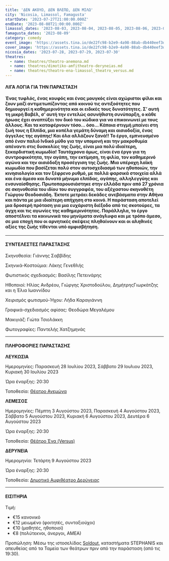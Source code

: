 ```yaml
---
title: 'ΔΕΝ ΑΚΟΥΩ, ΔΕΝ ΒΛΕΠΩ, ΔΕΝ ΜΙΛΩ'
city: 'Nicosia, Limassol, Famagusta'
startDate: '2023-07-27T21:00:00.000Z'
endDate: '2023-08-08T21:00:00.000Z'
limassol_dates: '2023-08-03, 2023-08-04, 2023-08-05, 2023-08-06, 2023-08-07'
famagusta_dates: '2023-08-09'
category: comedy
event_image: 'https://assets.tina.io/de22fc98-b2e9-4a98-88ab-db440eef3dc1/1.jpeg'
cover_image: 'https://assets.tina.io/de22fc98-b2e9-4a98-88ab-db440eef3dc1/2.jpeg'
nicosia_dates: '2023-07-28, 2023-07-29, 2023-07-30'
theatres:
  - name: theatres/theatro-anemona.md
  - name: theatres/dimotiko-amfitheatro-deryneias.md
  - name: theatres/theatro-ena-limassol_theatro_versus.md
---
```


#### ΛΙΓΑ ΛΟΓΙΑ ΓΙΑ ΤΗΝ ΠΑΡΑΣΤΑΣΗ

#### Ένας τυφλός,	ένας κουφός	και ένας μουγκός είναι αχώριστοι φίλοι και ζουν μαζί αντιμετωπίζοντας από κοινού	τις αντιξοότητες	που δημιουργεί	η καθημερινότητα	και οι&#xA;ειδικές	τους δυνατότητες.	Σ’ αυτή τη μικρή Βαβέλ,	σ’ αυτή την εντελώς	ασυνήθιστη	συνύπαρξη,	ο κάθε ήρωας	έχει αναπτύξει	τον δικό του κώδικα	για να επικοινωνεί	με τους άλλους.	Και τα καταφέρνουν	τόσο...	όσο... Κάποια	στιγμή	μπαίνει	στη ζωή τους η&#xA;Ελπίδα, μια κοπέλα γεμάτη δύναμη και αισιοδοξία, ένας άγγελος της&#xA;αγάπης! Και όλα αλλάζουν ξανά!!&#xA;Το έργο, εμπνευσμένο από έναν παλιό Ινδικό μύθο για την υπομονή και&#xA;την μακροθυμία	απέναντι	στις δυσκολίες	της ζωής, είναι μια	πολύ&#xA;ιδιαίτερη, ξεκαρδιστική κωμωδία! Ταυτόχρονα όμως, είναι ένα έργο&#xA;για τη συντροφικότητα,	την αγάπη,	την εκτίμηση,	τη φιλία, τον&#xA;καθημερινό αγώνα και την αισιόδοξη προσέγγιση της ζωής.&#xA;Μια υπέροχη λαϊκή κωμωδία που βασίζεται πολύ στον αυτοσχεδιασμό&#xA;των ηθοποιών,	την κινησιολογία	και τον ξέφρενο	ρυθμό,	με πολλά&#xA;φαρσικά	στοιχεία	αλλά και ένα άμεσο και δυνατό	μήνυμα	ελπίδας,&#xA;αγάπης, αλληλεγγύης και ενσυναίσθησης.&#xA;Πρωτοπαρουσιάστηκε στην ελλάδα πριν από 27 χρόνια σε σκηνοθεσία&#xA;του ιδίου του συγγραφέα,	του αξέχαστου	σκηνοθέτη	Γιώργου Θεοδοσιάδη.	Έκτοτε	μετράει	δεκάδες	ανεβάσματα	στην Αθήνα και&#xA;πάντα με μια ιδιαίτερη απήχηση στο κοινό. Η παράσταση αποτελεί μια&#xA;δροσερή πρόταση για μια ευχάριστη διέξοδο από τις σκοτούρες, τα&#xA;άγχη και τις αγωνίες	της καθημερινότητας.	Παράλληλα, το έργο&#xA;αποστέλνει τα κοινωνικά του μηνύματα ανάγλυφα και με τρόπο άμεσο,&#xA;σε μια εποχή που οι αρνητικές σκέψεις πληθαίνουν και οι αληθινές&#xA;αξίες της ζωής τίθενται υπό αμφισβήτηση.

***

#### ΣΥΝΤΕΛΕΣΤΕΣ ΠΑΡΑΣΤΑΣΗΣ

Σκηνοθεσία: Γιάννης Σαββίδης

Σκηνικά-Κοστούμια: Λάκης Γενεθλής

Φωτιστικός σχεδιασμός: Βασίλης Πετεινάρης

Ηθοποιοί: Ηλίας Ανδρέου, Γιώργης Χριστοδούλου, ΔημήτρηςΓιωρκάτζης και η Έλια Ιωαννίδου

Χειρισμός φωτισμού-Ήχου: Λήδα Καραγιάννη

Γραφικά-σχεδιασμός αφίσας: Θεοδώρα Μεγαλέμου

Μακιγιάζ: Γιώτα Τσιολάκκη

Φωτογραφίες: Παντελής Χατζημηνάς

***

#### ΠΛΗΡΟΦΟΡΙΕΣ ΠΑΡΑΣΤΑΣΗΣ

**ΛΕΥΚΩΣΙΑ**

Ημερομηνίες: Παρασκευή 28 Ιουλίου 2023, Σάββατο 29 Ιουλιου 2023, Κυριακή 30 Ιουλίου 2023

Ώρα έναρξης: 20:30

Τοποθεσία: [Θέατρο Ανεμώνα](?#map)

**ΛΕΜΕΣΟΣ**

Ημερομηνίες: Πέμπτη 3 Αυγούστου 2023, Παρασκευή 4 Αυγούστου 2023, Σάββατο 5 Αυγούστου 2023, Κυριακή 6 Αυγούστου 2023, Δευτέρα 6 Αυγούστου 2023

Ώρα έναρξης: 20:30

Τοποθεσία: [Θέάτρο Ένα (Versus)](?#map)

**ΔΕΡΥΝΕΙΑ**

Ημερομηνία: Τετάρτη 9 Αυγούστου 2023

Ώρα έναρξης: 20:30

Τοποθεσία: [Δημοτικό Αμφιθέατρο Δερύνειας](?#map "")

***

#### ΕΙΣΙΤΗΡΙΑ

Τιμή:

* €15 κανονικό
* €12 μειωμένο (φοιτητές, συνταξιούχοι)
* €10 (μαθητές, ηθοποιοί)
* €8 (πολύτεκνοι, άνεργοι, ΑΜΕΑ)

Προπώληση: Μέσω της ιστοσελίδας [Soldout](https://www.soldoutticketbox.com/i-cant-hear-i-cant-see-i-cant-speak-anemona-theatre-jul-2023/?lang=el), καταστήματα STEPHANIS και απευθείας από τα Ταμεία των θεάτρων πριν από την παράσταση (από τις 19:30).

